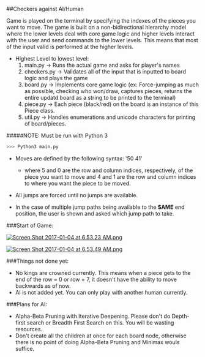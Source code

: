 ##Checkers against AI/Human

Game is played on the terminal by specifying the indexes of the pieces you want to move. The game is built on a non-bidirectional hierarchy model where the lower levels deal with core game logic and higher levels interact with the user and send commands to the lower levels. This means that most of the input valid is performed at the higher levels. 

* Highest Level to lowest level:
	1. main.py -> Runs the actual game and asks for player's names
	2. checkers.py -> Validates all of the input that is inputted to board logic and plays the game
	3. board.py -> Implements core game logic (ex: Force-jumping as much as possible, checking who won/draw,
			captures pieces, returns the entire updatd board as a string to be printed to the terminal)
	4. piece.py -> Each piece (black/red) on the board is an instance of this Piece class. 
	5. util.py -> Handles enumerations and unicode characters for printing of board/pieces.

#####NOTE: Must be run with Python 3

```Python
>>> Python3 main.py
```

* Moves are defined by the following syntax: '50 41' 
	* where 5 and 0 are the row and column indices, respectively, of the piece you want to move and 4 and 1 are the row and column indices to where you want the piece to be moved.

* All jumps are forced until no jumps are available.
* In the case of multiple jump paths being available to the **SAME** end position, the user is shown and asked which jump path to take. 

###Start of Game:

[![Screen Shot 2017-01-04 at 6.53.23 AM.png](https://s23.postimg.org/spu38nnhn/Screen_Shot_2017_01_04_at_6_53_23_AM.png)](https://postimg.org/image/dtvk12c2v/)

[![Screen Shot 2017-01-04 at 6.53.49 AM.png](https://s27.postimg.org/49m6j5mhv/Screen_Shot_2017_01_04_at_6_53_49_AM.png)](https://postimg.org/image/5onr7vnkv/)

###Things not done yet:
* No kings are crowned currently. This means when a piece gets to the end of the row = 0 or row = 7, it doesn't have the ability to move backwards as of now.
* AI is not added yet. You can only play with another human currently.

###Plans for AI:
* Alpha-Beta Pruning with Iterative Deepening. Please don't do Depth-first search or Breadth First Search on this. You will be wasting resources. 
* Don't create all the children at once for each board node, otherwise there is no point of doing Alpha-Beta Pruning and Minimax wouls suffice. 

